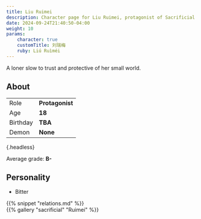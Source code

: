 ```yaml
---
title: Liu Ruimei
description: Character page for Liu Ruimei, protagonist of Sacrificial
date: 2024-09-24T21:40:50-04:00
weight: 10
params:
    character: true
    customTitle: 刘瑞梅
    ruby: Liú Ruìméi
---
```


A loner slow to trust and protective of her small world.

<!--more-->

<section class="info">

## About

<div class="about-box">

|          |                 |
| -------- | --------------- |
| Role     | **Protagonist** |
| Age      | **18**          |
| Birthday | **TBA**         |
| Demon    | **None**        |
{.headless}

Average grade: **B-**

</div>

</section>
<section class="details">

## Personality

- Bitter

</section>
<section class="relations">
{{% snippet "relations.md" %}}
</section>
<section class="gallery">
{{% gallery "sacrificial" "Ruimei" %}}
</section>
<section class="extra">
</section>
